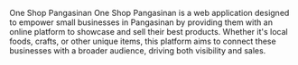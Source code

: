 One Shop Pangasinan
One Shop Pangasinan is a web application designed to empower small businesses in Pangasinan by providing them with an online platform to showcase and sell their best products. Whether it's local foods, crafts, or other unique items, this platform aims to connect these businesses with a broader audience, driving both visibility and sales.
